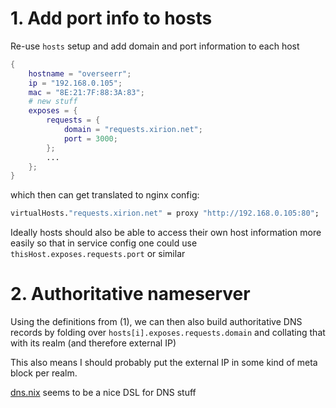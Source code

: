 # 1. Add port info to hosts
Re-use `hosts` setup and add domain and port information to each host
```nix
{
    hostname = "overseerr";
    ip = "192.168.0.105";
    mac = "8E:21:7F:88:3A:83";
    # new stuff
    exposes = {
        requests = {
            domain = "requests.xirion.net";
            port = 3000;
        };
        ...
    };
}
```
which then can get translated to nginx config:
```nix
virtualHosts."requests.xirion.net" = proxy "http://192.168.0.105:80";
```

Ideally hosts should also be able to access their own host information more easily so
that in service config one could use `thisHost.exposes.requests.port` or similar

# 2. Authoritative nameserver
Using the definitions from (1), we can then also build authoritative DNS records
by folding over `hosts[i].exposes.requests.domain` and collating that with its realm (and therefore external IP)

This also means I should probably put the external IP in some kind of meta block per realm.

[dns.nix](https://github.com/kirelagin/dns.nix) seems to be a nice DSL for DNS stuff
